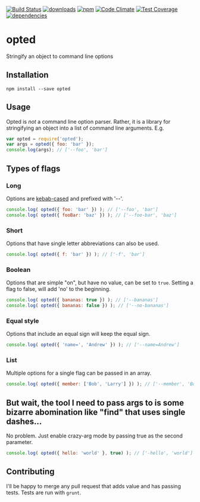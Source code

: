 [![Build Status](https://travis-ci.org/tandrewnichols/opted.png)](https://travis-ci.org/tandrewnichols/opted) [![downloads](http://img.shields.io/npm/dm/opted.svg)](https://npmjs.org/package/opted) [![npm](http://img.shields.io/npm/v/opted.svg)](https://npmjs.org/package/opted) [![Code Climate](https://codeclimate.com/github/tandrewnichols/opted/badges/gpa.svg)](https://codeclimate.com/github/tandrewnichols/opted) [![Test Coverage](https://codeclimate.com/github/tandrewnichols/opted/badges/coverage.svg)](https://codeclimate.com/github/tandrewnichols/opted) [![dependencies](https://david-dm.org/tandrewnichols/opted.png)](https://david-dm.org/tandrewnichols/opted)

# opted

Stringify an object to command line options

## Installation

`npm install --save opted`

## Usage

Opted is _not_ a command line option parser. Rather, it is a library for stringifying an object into a list of command line arguments. E.g.

```js
var opted = require('opted');
var args = opted({ foo: 'bar' });
console.log(args); // ['--foo', 'bar']
```

## Types of flags

### Long

Options are [kebab-cased](https://lodash.com/docs#kebabCase) and prefixed with '--'.

```js
console.log( opted({ foo: 'bar' }) ); // ['--foo', 'bar']
console.log( opted({ fooBar: 'baz' }) ); // ['--foo-bar', 'baz']
```

### Short

Options that have single letter abbreviations can also be used.

```js
console.log( opted({ f: 'bar' }) ); // ['-f', 'bar']
```

### Boolean

Options that are simple "on", but have no value, can be set to `true`. Setting a flag to false, will add 'no' to the beginning.

```js
console.log( opted({ bananas: true }) ); // ['--bananas']
console.log( opted({ bananas: false }) ); // ['--no-bananas']
```

### Equal style

Options that include an equal sign will keep the equal sign.

```js
console.log( opted({ 'name=', 'Andrew' }) ); // ['--name=Andrew']
```

### List

Multiple options for a single flag can be passed in an array.

```js
console.log( opted({ member: ['Bob', 'Larry'] }) ); // ['--member', 'Bob', '--member', 'Larry']
```

## But wait, the tool I need to pass args to is some bizarre abomination like "find" that uses single dashes...

No problem. Just enable crazy-arg mode by passing true as the second parameter.

```js
console.log( opted({ hello: 'world' }, true) ); // ['-hello', 'world']
```

## Contributing

I'll be happy to merge any pull request that adds value and has passing tests. Tests are run with `grunt`.
